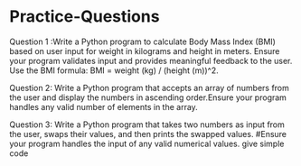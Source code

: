 # Practice-Questions
Question 1 :Write a Python program to calculate Body Mass Index (BMI) based on user input for weight in kilograms and height in meters. Ensure your program validates input and provides meaningful feedback to the user. Use the BMI formula: BMI = weight (kg) / (height (m))^2.

Question 2: Write a Python program that accepts an array of numbers from the user and display the numbers in ascending order.Ensure your program handles any valid number of elements in the array.

Question 3: Write a Python program that takes two numbers as input from the user, swaps their values, and then prints the swapped values.
#Ensure your program handles the input of any valid numerical values. give simple code
